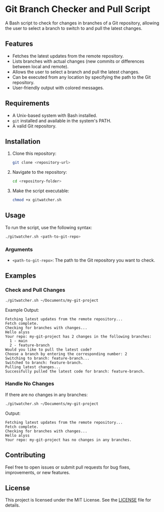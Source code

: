 # Git Branch Checker and Pull Script

A Bash script to check for changes in branches of a Git repository, allowing the user to select a branch to switch to and pull the latest changes.

## Features

- Fetches the latest updates from the remote repository.
- Lists branches with actual changes (new commits or differences between local and remote).
- Allows the user to select a branch and pull the latest changes.
- Can be executed from any location by specifying the path to the Git repository.
- User-friendly output with colored messages.

## Requirements

- A Unix-based system with Bash installed.
- `git` installed and available in the system's PATH.
- A valid Git repository.

## Installation

1. Clone this repository:
   ```bash
   git clone <repository-url>
   ```
2. Navigate to the repository:
   ```bash
   cd <repository-folder>
   ```
3. Make the script executable:
   ```bash
   chmod +x gitwatcher.sh
   ```

## Usage

To run the script, use the following syntax:

```bash
./gitwatcher.sh <path-to-git-repo>
```

### Arguments

- `<path-to-git-repo>`: The path to the Git repository you want to check.

## Examples

### Check and Pull Changes

```bash
./gitwatcher.sh ~/Documents/my-git-project
```

Example Output:

```
Fetching latest updates from the remote repository...
Fetch complete.
Checking for branches with changes...
Hello alyss
Your repo: my-git-project has 2 changes in the following branches:
  1 - main
  2 - feature-branch
Would you like to pull the latest code?
Choose a branch by entering the corresponding number: 2
Switching to branch: feature-branch...
Switched to branch: feature-branch.
Pulling latest changes...
Successfully pulled the latest code for branch: feature-branch.
```

### Handle No Changes

If there are no changes in any branches:

```bash
./gitwatcher.sh ~/Documents/my-git-project
```

Output:

```
Fetching latest updates from the remote repository...
Fetch complete.
Checking for branches with changes...
Hello alyss
Your repo: my-git-project has no changes in any branches.
```

## Contributing

Feel free to open issues or submit pull requests for bug fixes, improvements, or new features.

## License

This project is licensed under the MIT License. See the [LICENSE](LICENSE) file for details.
